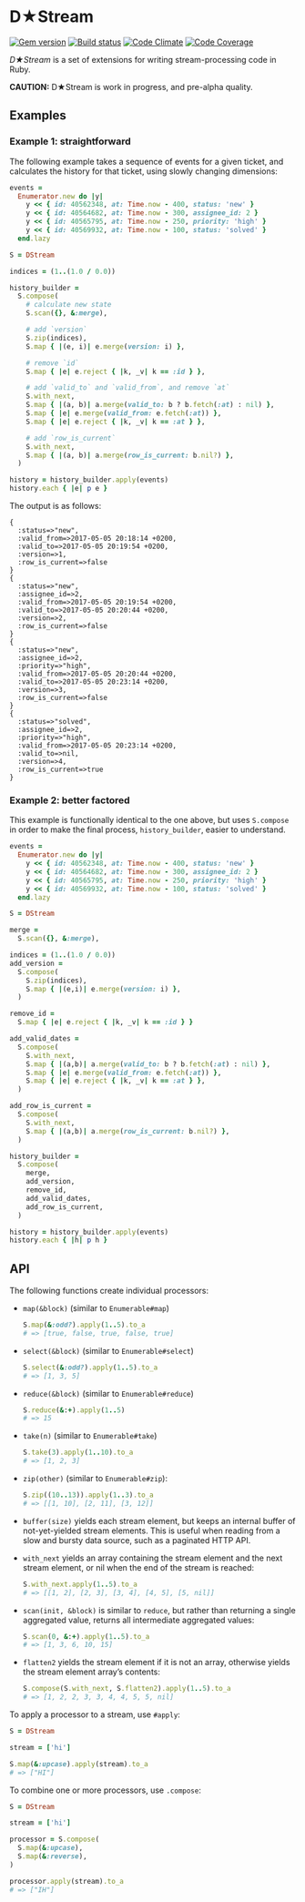 # D★Stream

[![Gem version](http://img.shields.io/gem/v/d-stream.svg)](http://rubygems.org/gems/d-stream)
[![Build status](http://img.shields.io/travis/ddfreyne/d-stream.svg)](https://travis-ci.org/ddfreyne/d-stream)
[![Code Climate](http://img.shields.io/codeclimate/github/ddfreyne/d-stream.svg)](https://codeclimate.com/github/ddfreyne/d-stream)
[![Code Coverage](http://img.shields.io/codecov/c/github/ddfreyne/d-stream.svg)](https://codecov.io/github/ddfreyne/d-stream)

_D★Stream_ is a set of extensions for writing stream-processing code in Ruby.

**CAUTION:** D★Stream is work in progress, and pre-alpha quality.

## Examples

### Example 1: straightforward

The following example takes a sequence of events for a given ticket, and calculates the history for that ticket, using slowly changing dimensions:

```ruby
events =
  Enumerator.new do |y|
    y << { id: 40562348, at: Time.now - 400, status: 'new' }
    y << { id: 40564682, at: Time.now - 300, assignee_id: 2 }
    y << { id: 40565795, at: Time.now - 250, priority: 'high' }
    y << { id: 40569932, at: Time.now - 100, status: 'solved' }
  end.lazy

S = DStream

indices = (1..(1.0 / 0.0))

history_builder =
  S.compose(
    # calculate new state
    S.scan({}, &:merge),

    # add `version`
    S.zip(indices),
    S.map { |(e, i)| e.merge(version: i) },

    # remove `id`
    S.map { |e| e.reject { |k, _v| k == :id } },

    # add `valid_to` and `valid_from`, and remove `at`
    S.with_next,
    S.map { |(a, b)| a.merge(valid_to: b ? b.fetch(:at) : nil) },
    S.map { |e| e.merge(valid_from: e.fetch(:at)) },
    S.map { |e| e.reject { |k, _v| k == :at } },

    # add `row_is_current`
    S.with_next,
    S.map { |(a, b)| a.merge(row_is_current: b.nil?) },
  )

history = history_builder.apply(events)
history.each { |e| p e }
```

The output is as follows:

```
{
  :status=>"new",
  :valid_from=>2017-05-05 20:18:14 +0200,
  :valid_to=>2017-05-05 20:19:54 +0200,
  :version=>1,
  :row_is_current=>false
}
{
  :status=>"new",
  :assignee_id=>2,
  :valid_from=>2017-05-05 20:19:54 +0200,
  :valid_to=>2017-05-05 20:20:44 +0200,
  :version=>2,
  :row_is_current=>false
}
{
  :status=>"new",
  :assignee_id=>2,
  :priority=>"high",
  :valid_from=>2017-05-05 20:20:44 +0200,
  :valid_to=>2017-05-05 20:23:14 +0200,
  :version=>3,
  :row_is_current=>false
}
{
  :status=>"solved",
  :assignee_id=>2,
  :priority=>"high",
  :valid_from=>2017-05-05 20:23:14 +0200,
  :valid_to=>nil,
  :version=>4,
  :row_is_current=>true
}
```

### Example 2: better factored

This example is functionally identical to the one above, but uses `S.compose` in order to make the final process, `history_builder`, easier to understand.

```ruby
events =
  Enumerator.new do |y|
    y << { id: 40562348, at: Time.now - 400, status: 'new' }
    y << { id: 40564682, at: Time.now - 300, assignee_id: 2 }
    y << { id: 40565795, at: Time.now - 250, priority: 'high' }
    y << { id: 40569932, at: Time.now - 100, status: 'solved' }
  end.lazy

S = DStream

merge =
  S.scan({}, &:merge),

indices = (1..(1.0 / 0.0))
add_version =
  S.compose(
    S.zip(indices),
    S.map { |(e,i)| e.merge(version: i) },
  )

remove_id =
  S.map { |e| e.reject { |k, _v| k == :id } }

add_valid_dates =
  S.compose(
    S.with_next,
    S.map { |(a,b)| a.merge(valid_to: b ? b.fetch(:at) : nil) },
    S.map { |e| e.merge(valid_from: e.fetch(:at)) },
    S.map { |e| e.reject { |k, _v| k == :at } },
  )

add_row_is_current =
  S.compose(
    S.with_next,
    S.map { |(a,b)| a.merge(row_is_current: b.nil?) },
  )

history_builder =
  S.compose(
    merge,
    add_version,
    remove_id,
    add_valid_dates,
    add_row_is_current,
  )

history = history_builder.apply(events)
history.each { |h| p h }
```

## API

The following functions create individual processors:

* `map(&block)` (similar to `Enumerable#map`)

    ```ruby
    S.map(&:odd?).apply(1..5).to_a
    # => [true, false, true, false, true]
    ```

* `select(&block)` (similar to `Enumerable#select`)

    ```ruby
    S.select(&:odd?).apply(1..5).to_a
    # => [1, 3, 5]
    ```

* `reduce(&block)` (similar to `Enumerable#reduce`)

    ```ruby
    S.reduce(&:+).apply(1..5)
    # => 15
    ```

* `take(n)` (similar to `Enumerable#take`)

    ```ruby
    S.take(3).apply(1..10).to_a
    # => [1, 2, 3]
    ```

* `zip(other)` (similar to `Enumerable#zip`):

    ```ruby
    S.zip((10..13)).apply(1..3).to_a
    # => [[1, 10], [2, 11], [3, 12]]
    ```

* `buffer(size)` yields each stream element, but keeps an internal buffer of not-yet-yielded stream elements. This is useful when reading from a slow and bursty data source, such as a paginated HTTP API.

* `with_next` yields an array containing the stream element and the next stream element, or nil when the end of the stream is reached:

    ```ruby
    S.with_next.apply(1..5).to_a
    # => [[1, 2], [2, 3], [3, 4], [4, 5], [5, nil]]
    ```

* `scan(init, &block)` is similar to `reduce`, but rather than returning a single aggregated value, returns all intermediate aggregated values:

    ```ruby
    S.scan(0, &:+).apply(1..5).to_a
    # => [1, 3, 6, 10, 15]
    ```

* `flatten2` yields the stream element if it is not an array, otherwise yields the stream element array’s contents:

    ```ruby
    S.compose(S.with_next, S.flatten2).apply(1..5).to_a
    # => [1, 2, 2, 3, 3, 4, 4, 5, 5, nil]
    ```

To apply a processor to a stream, use `#apply`:

```ruby
S = DStream

stream = ['hi']

S.map(&:upcase).apply(stream).to_a
# => ["HI"]
```

To combine one or more processors, use `.compose`:

```ruby
S = DStream

stream = ['hi']

processor = S.compose(
  S.map(&:upcase),
  S.map(&:reverse),
)

processor.apply(stream).to_a
# => ["IH"]
```

